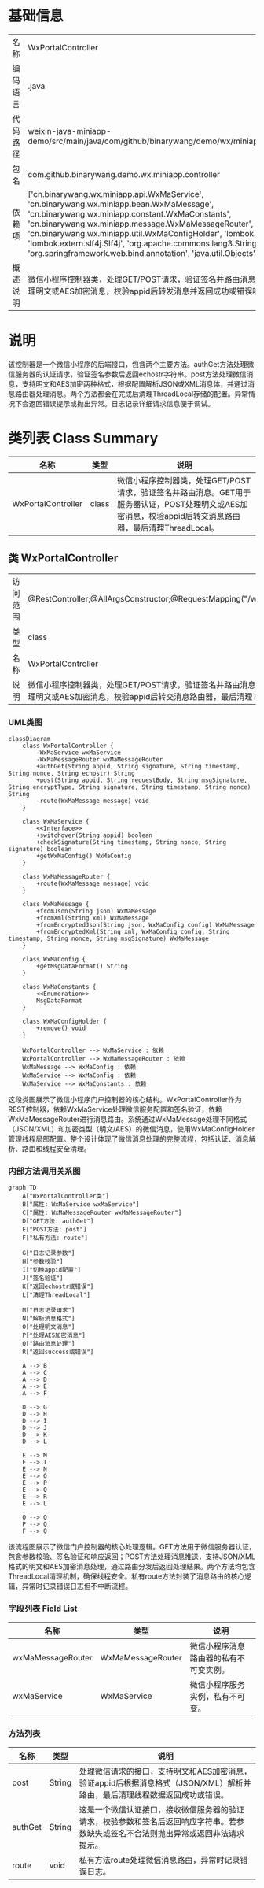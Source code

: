 # 基础信息

|      |      |
|------|------|
| 名称 | WxPortalController |
| 编码语言 | .java |
| 代码路径 | weixin-java-miniapp-demo/src/main/java/com/github/binarywang/demo/wx/miniapp/controller/WxPortalController.java |
| 包名 | com.github.binarywang.demo.wx.miniapp.controller |
| 依赖项 | ['cn.binarywang.wx.miniapp.api.WxMaService', 'cn.binarywang.wx.miniapp.bean.WxMaMessage', 'cn.binarywang.wx.miniapp.constant.WxMaConstants', 'cn.binarywang.wx.miniapp.message.WxMaMessageRouter', 'cn.binarywang.wx.miniapp.util.WxMaConfigHolder', 'lombok.AllArgsConstructor', 'lombok.extern.slf4j.Slf4j', 'org.apache.commons.lang3.StringUtils', 'org.springframework.web.bind.annotation', 'java.util.Objects'] |
| 概述说明 | 微信小程序控制器类，处理GET/POST请求，验证签名并路由消息。GET用于微信服务器认证，POST处理明文或AES加密消息，校验appid后转发消息并返回成功或错误响应。 |

# 说明

该控制器是一个微信小程序的后端接口，包含两个主要方法。authGet方法处理微信服务器的认证请求，验证签名参数后返回echostr字符串。post方法处理微信消息，支持明文和AES加密两种格式，根据配置解析JSON或XML消息体，并通过消息路由器处理消息。两个方法都会在完成后清理ThreadLocal存储的配置。异常情况下会返回错误提示或抛出异常。日志记录详细请求信息便于调试。

# 类列表 Class Summary

| 名称   | 类型  | 说明 |
|-------|------|-------------|
| WxPortalController | class | 微信小程序控制器类，处理GET/POST请求，验证签名并路由消息。GET用于服务器认证，POST处理明文或AES加密消息，校验appid后转交消息路由器，最后清理ThreadLocal。 |



## 类 WxPortalController

|      |      |
|------|------|
| 访问范围 | @RestController;@AllArgsConstructor;@RequestMapping("/wx/portal/{appid}");@Slf4j;public |
| 类型 | class |
| 名称 | WxPortalController |
| 说明 | 微信小程序控制器类，处理GET/POST请求，验证签名并路由消息。GET用于服务器认证，POST处理明文或AES加密消息，校验appid后转交消息路由器，最后清理ThreadLocal。 |


### UML类图

```mermaid
classDiagram
    class WxPortalController {
        -WxMaService wxMaService
        -WxMaMessageRouter wxMaMessageRouter
        +authGet(String appid, String signature, String timestamp, String nonce, String echostr) String
        +post(String appid, String requestBody, String msgSignature, String encryptType, String signature, String timestamp, String nonce) String
        -route(WxMaMessage message) void
    }

    class WxMaService {
        <<Interface>>
        +switchover(String appid) boolean
        +checkSignature(String timestamp, String nonce, String signature) boolean
        +getWxMaConfig() WxMaConfig
    }

    class WxMaMessageRouter {
        +route(WxMaMessage message) void
    }

    class WxMaMessage {
        +fromJson(String json) WxMaMessage
        +fromXml(String xml) WxMaMessage
        +fromEncryptedJson(String json, WxMaConfig config) WxMaMessage
        +fromEncryptedXml(String xml, WxMaConfig config, String timestamp, String nonce, String msgSignature) WxMaMessage
    }

    class WxMaConfig {
        +getMsgDataFormat() String
    }

    class WxMaConstants {
        <<Enumeration>>
        MsgDataFormat
    }

    class WxMaConfigHolder {
        +remove() void
    }

    WxPortalController --> WxMaService : 依赖
    WxPortalController --> WxMaMessageRouter : 依赖
    WxMaMessage --> WxMaConfig : 依赖
    WxMaService --> WxMaConfig : 依赖
    WxMaService --> WxMaConstants : 依赖
```

这段类图展示了微信小程序门户控制器的核心结构。WxPortalController作为REST控制器，依赖WxMaService处理微信服务配置和签名验证，依赖WxMaMessageRouter进行消息路由。系统通过WxMaMessage处理不同格式（JSON/XML）和加密类型（明文/AES）的微信消息，使用WxMaConfigHolder管理线程局部配置。整个设计体现了微信消息处理的完整流程，包括认证、消息解析、路由和线程安全清理。


### 内部方法调用关系图

```mermaid
graph TD
    A["WxPortalController类"]
    B["属性: WxMaService wxMaService"]
    C["属性: WxMaMessageRouter wxMaMessageRouter"]
    D["GET方法: authGet"]
    E["POST方法: post"]
    F["私有方法: route"]
    
    G["日志记录参数"]
    H["参数校验"]
    I["切换appid配置"]
    J["签名验证"]
    K["返回echostr或错误"]
    L["清理ThreadLocal"]
    
    M["日志记录请求"]
    N["解析消息格式"]
    O["处理明文消息"]
    P["处理AES加密消息"]
    Q["路由消息处理"]
    R["返回success或错误"]

    A --> B
    A --> C
    A --> D
    A --> E
    A --> F
    
    D --> G
    D --> H
    D --> I
    D --> J
    D --> K
    D --> L
    
    E --> M
    E --> I
    E --> N
    E --> O
    E --> P
    E --> Q
    E --> R
    E --> L
    
    O --> Q
    P --> Q
    F --> Q
```

该流程图展示了微信门户控制器的核心处理逻辑。GET方法用于微信服务器认证，包含参数校验、签名验证和响应返回；POST方法处理消息推送，支持JSON/XML格式的明文和AES加密消息处理，通过路由分发后返回处理结果。两个方法均包含ThreadLocal清理机制，确保线程安全。私有route方法封装了消息路由的核心逻辑，异常时记录错误日志但不中断流程。

### 字段列表 Field List

| 名称  | 类型  | 说明 |
|-------|-------|------|
| wxMaMessageRouter | WxMaMessageRouter | 微信小程序消息路由器的私有不可变实例。 |
| wxMaService | WxMaService | 微信小程序服务实例，私有不可变。 |

### 方法列表

| 名称  | 类型  | 说明 |
|-------|-------|------|
| post | String | 处理微信请求的接口，支持明文和AES加密消息，验证appid后根据消息格式（JSON/XML）解析并路由，最后清理线程数据返回成功或错误。 |
| authGet | String | 这是一个微信认证接口，接收微信服务器的验证请求，校验参数和签名后返回响应字符串。若参数缺失或签名不合法则抛出异常或返回非法请求提示。 |
| route | void | 私有方法route处理微信消息路由，异常时记录错误日志。 |




